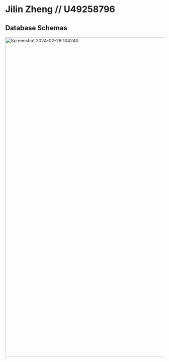 # Jilin Zheng // U49258796

## Database Schemas

<img width="1015" alt="Screenshot 2024-02-29 104240" src="https://github.com/jilinzheng/ec530-DIYML/assets/133818802/29b13614-548a-46f1-8e84-107fd5cd2b4f">
